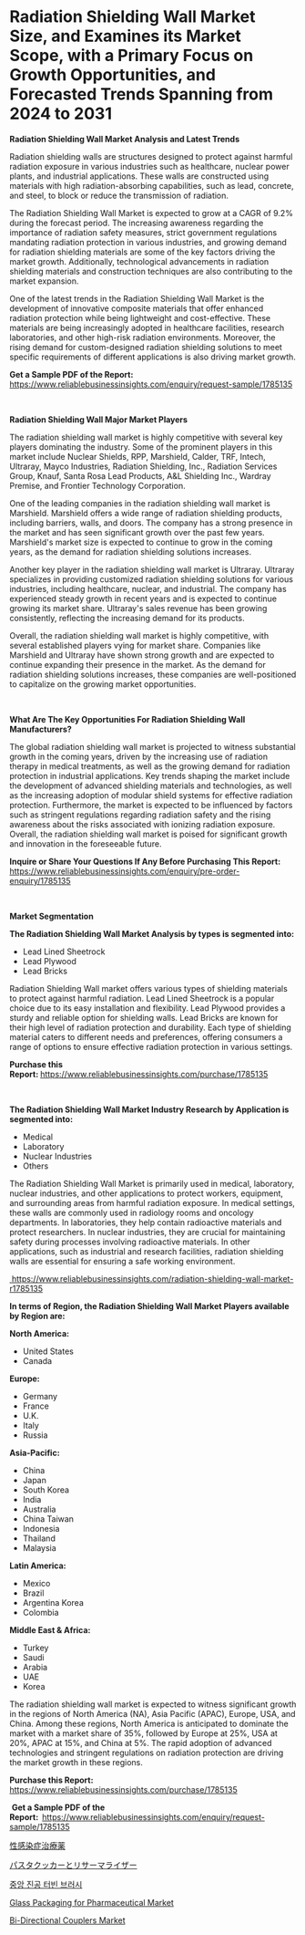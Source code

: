 <p><h1>Radiation Shielding Wall Market Size, and Examines its Market Scope, with a Primary Focus on Growth Opportunities, and Forecasted Trends Spanning from 2024 to 2031</h1></p><p><strong>Radiation Shielding Wall Market Analysis and Latest Trends</strong></p>
<p><p>Radiation shielding walls are structures designed to protect against harmful radiation exposure in various industries such as healthcare, nuclear power plants, and industrial applications. These walls are constructed using materials with high radiation-absorbing capabilities, such as lead, concrete, and steel, to block or reduce the transmission of radiation.</p><p>The Radiation Shielding Wall Market is expected to grow at a CAGR of 9.2% during the forecast period. The increasing awareness regarding the importance of radiation safety measures, strict government regulations mandating radiation protection in various industries, and growing demand for radiation shielding materials are some of the key factors driving the market growth. Additionally, technological advancements in radiation shielding materials and construction techniques are also contributing to the market expansion.</p><p>One of the latest trends in the Radiation Shielding Wall Market is the development of innovative composite materials that offer enhanced radiation protection while being lightweight and cost-effective. These materials are being increasingly adopted in healthcare facilities, research laboratories, and other high-risk radiation environments. Moreover, the rising demand for custom-designed radiation shielding solutions to meet specific requirements of different applications is also driving market growth.</p></p>
<p><strong>Get a Sample PDF of the Report:&nbsp;</strong> <a href="https://www.reliablebusinessinsights.com/enquiry/request-sample/1785135">https://www.reliablebusinessinsights.com/enquiry/request-sample/1785135</a></p>
<p>&nbsp;</p>
<p><strong>Radiation Shielding Wall Major Market Players</strong></p>
<p><p>The radiation shielding wall market is highly competitive with several key players dominating the industry. Some of the prominent players in this market include Nuclear Shields, RPP, Marshield, Calder, TRF, Intech, Ultraray, Mayco Industries, Radiation Shielding, Inc., Radiation Services Group, Knauf, Santa Rosa Lead Products, A&L Shielding Inc., Wardray Premise, and Frontier Technology Corporation.</p><p>One of the leading companies in the radiation shielding wall market is Marshield. Marshield offers a wide range of radiation shielding products, including barriers, walls, and doors. The company has a strong presence in the market and has seen significant growth over the past few years. Marshield's market size is expected to continue to grow in the coming years, as the demand for radiation shielding solutions increases.</p><p>Another key player in the radiation shielding wall market is Ultraray. Ultraray specializes in providing customized radiation shielding solutions for various industries, including healthcare, nuclear, and industrial. The company has experienced steady growth in recent years and is expected to continue growing its market share. Ultraray's sales revenue has been growing consistently, reflecting the increasing demand for its products.</p><p>Overall, the radiation shielding wall market is highly competitive, with several established players vying for market share. Companies like Marshield and Ultraray have shown strong growth and are expected to continue expanding their presence in the market. As the demand for radiation shielding solutions increases, these companies are well-positioned to capitalize on the growing market opportunities.</p></p>
<p>&nbsp;</p>
<p><strong>What Are The Key Opportunities For Radiation Shielding Wall Manufacturers?</strong></p>
<p><p>The global radiation shielding wall market is projected to witness substantial growth in the coming years, driven by the increasing use of radiation therapy in medical treatments, as well as the growing demand for radiation protection in industrial applications. Key trends shaping the market include the development of advanced shielding materials and technologies, as well as the increasing adoption of modular shield systems for effective radiation protection. Furthermore, the market is expected to be influenced by factors such as stringent regulations regarding radiation safety and the rising awareness about the risks associated with ionizing radiation exposure. Overall, the radiation shielding wall market is poised for significant growth and innovation in the foreseeable future.</p></p>
<p><strong>Inquire or Share Your Questions If Any Before Purchasing This Report:</strong> <a href="https://www.reliablebusinessinsights.com/enquiry/pre-order-enquiry/1785135">https://www.reliablebusinessinsights.com/enquiry/pre-order-enquiry/1785135</a></p>
<p>&nbsp;</p>
<p><strong>Market Segmentation</strong></p>
<p><strong>The Radiation Shielding Wall Market Analysis by types is segmented into:</strong></p>
<p><ul><li>Lead Lined Sheetrock</li><li>Lead Plywood</li><li>Lead Bricks</li></ul></p>
<p><p>Radiation Shielding Wall market offers various types of shielding materials to protect against harmful radiation. Lead Lined Sheetrock is a popular choice due to its easy installation and flexibility. Lead Plywood provides a sturdy and reliable option for shielding walls. Lead Bricks are known for their high level of radiation protection and durability. Each type of shielding material caters to different needs and preferences, offering consumers a range of options to ensure effective radiation protection in various settings.</p></p>
<p><strong>Purchase this Report:&nbsp;</strong><a href="https://www.reliablebusinessinsights.com/purchase/1785135">https://www.reliablebusinessinsights.com/purchase/1785135</a></p>
<p>&nbsp;</p>
<p><strong>The Radiation Shielding Wall Market Industry Research by Application is segmented into:</strong></p>
<p><ul><li>Medical</li><li>Laboratory</li><li>Nuclear Industries</li><li>Others</li></ul></p>
<p><p>The Radiation Shielding Wall Market is primarily used in medical, laboratory, nuclear industries, and other applications to protect workers, equipment, and surrounding areas from harmful radiation exposure. In medical settings, these walls are commonly used in radiology rooms and oncology departments. In laboratories, they help contain radioactive materials and protect researchers. In nuclear industries, they are crucial for maintaining safety during processes involving radioactive materials. In other applications, such as industrial and research facilities, radiation shielding walls are essential for ensuring a safe working environment.</p></p>
<p><a href="https://www.reliablebusinessinsights.com/radiation-shielding-wall-market-r1785135">&nbsp;https://www.reliablebusinessinsights.com/radiation-shielding-wall-market-r1785135</a></p>
<p><strong>In terms of Region, the Radiation Shielding Wall Market Players available by Region are:</strong></p>
<p>
    <p> <strong> North America: </strong>
        <ul>
            <li>United States</li>
            <li>Canada</li>
        </ul>
        </p> 
    <p> <strong> Europe: </strong>
        <ul>
            <li>Germany</li>
            <li>France</li>
            <li>U.K.</li>
            <li>Italy</li>
            <li>Russia</li>
        </ul>
        </p> 
    <p> <strong> Asia-Pacific: </strong>
        <ul>
            <li>China</li>
            <li>Japan</li>
            <li>South Korea</li>
            <li>India</li>
            <li>Australia</li>
            <li>China Taiwan</li>
            <li>Indonesia</li>
            <li>Thailand</li>
            <li>Malaysia</li>
        </ul>
        </p> 
    <p> <strong> Latin America: </strong>
        <ul>
            <li>Mexico</li>
            <li>Brazil</li>
            <li>Argentina Korea</li>
            <li>Colombia</li>
        </ul>
        </p> 
    <p> <strong> Middle East & Africa: </strong>
        <ul>
            <li>Turkey</li>
            <li>Saudi</li>
            <li>Arabia</li>
            <li>UAE</li>
            <li>Korea</li>
        </ul>
    </p>
    </p>
<p><p>The radiation shielding wall market is expected to witness significant growth in the regions of North America (NA), Asia Pacific (APAC), Europe, USA, and China. Among these regions, North America is anticipated to dominate the market with a market share of 35%, followed by Europe at 25%, USA at 20%, APAC at 15%, and China at 5%. The rapid adoption of advanced technologies and stringent regulations on radiation protection are driving the market growth in these regions.</p></p>
<p><strong>Purchase this Report: </strong><a href="https://www.reliablebusinessinsights.com/purchase/1785135">https://www.reliablebusinessinsights.com/purchase/1785135</a></p>
<p>&nbsp;<strong>Get a Sample PDF of the Report:&nbsp;&nbsp;</strong><a href="https://www.reliablebusinessinsights.com/enquiry/request-sample/1785135">https://www.reliablebusinessinsights.com/enquiry/request-sample/1785135</a></p>
<p><strong></strong></p>
<p><p><a href="https://github.com/JerelSchulit20231/Market-Research-Report-List-1/blob/main/5365862104850.md">性感染症治療薬</a></p><p><a href="https://github.com/NovaStamm2023/Market-Research-Report-List-1/blob/main/9944071104849.md">パスタクッカーとリサーマライザー</a></p><p><a href="https://github.com/LoganRew1964/Market-Research-Report-List-1/blob/main/410997198352.md">중앙 진공 터빈 브러시</a></p><p><a href="https://github.com/bobicer/Market-Research-Report-List-3/blob/main/glass-packaging-for-pharmaceutical-market.md">Glass Packaging for Pharmaceutical Market</a></p><p><a href="https://issuu.com/reportprime-2/docs/bi-directional-couplers-market-size-2030.pptx">Bi-Directional Couplers Market</a></p></p>
